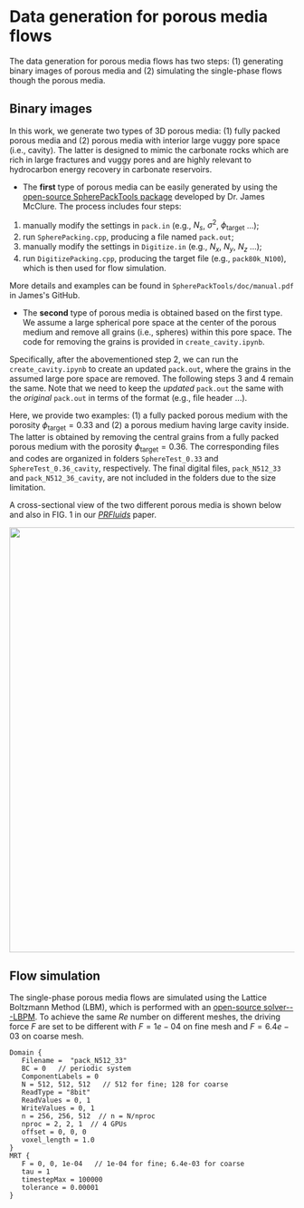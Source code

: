 # Data generation for porous media flows
The data generation for porous media flows has two steps: (1) generating binary images of porous media and (2) simulating the single-phase flows though the porous media. 
## Binary images
In this work, we generate two types of 3D porous media: (1) fully packed porous media and (2) porous media with interior large vuggy pore space (i.e., cavity). The latter is designed to mimic the carbonate rocks which are rich in large fractures and vuggy pores and are highly relevant to hydrocarbon energy recovery in carbonate reservoirs.

- The **first** type of porous media can be easily generated by using the [open-source SpherePackTools package](https://github.com/JamesEMcClure/SpherePackTools) developed by Dr. James McClure. The process includes four steps:

1. manually modify the settings in ```pack.in``` (e.g., $N_s$, $\sigma^2$, $\phi_{\text {target}}$ ...);
2. run ```SpherePacking.cpp```, producing a file named ```pack.out```;
3. manually modify the settings in ```Digitize.in``` (e.g., $N_x$, $N_y$, $N_z$ ...);
4. run ```DigitizePacking.cpp```, producing the target file (e.g., ```pack80k_N100```), which is then used for flow simulation.

More details and examples can be found in ```SpherePackTools/doc/manual.pdf``` in James's GitHub.

- The **second** type of porous media is obtained based on the first type. We assume a large spherical pore space at the center of the porous medium and remove all grains (i.e., spheres) within this pore space. The code for removing the grains is provided in ```create_cavity.ipynb```.

Specifically, after the abovementioned step 2, we can run the ```create_cavity.ipynb``` to create an updated ```pack.out```, where the grains in the assumed large pore space are removed. The following steps 3 and 4 remain the same. Note that we need to keep the *updated* ```pack.out``` the same with the *original* ```pack.out``` in terms of the format (e.g., file header ...).

Here, we provide two examples: (1) a fully packed porous medium with the porosity $\phi_{\text {target}}=0.33$ and (2) a porous medium having large cavity inside. The latter is obtained by removing the central grains from a fully packed porous medium with the porosity $\phi_{\text {target}}=0.36$. The corresponding files and codes are organized in folders ```SphereTest_0.33``` and ```SphereTest_0.36_cavity```, respectively. The final digital files, ```pack_N512_33``` and ```pack_N512_36_cavity```, are not included in the folders due to the size limitation.

A cross-sectional view of the two different porous media is shown below and also in FIG. 1 in our [*PRFluids*](https://doi.org/10.1103/PhysRevFluids.7.074302) paper.

<div align=center><img width="750" src="https://github.com/xuhuizhou-vt/Flow-field-prediction-in-porous-media/blob/main/data-generation/with-without-cavity.png"/></div>

## Flow simulation

The single-phase porous media flows are simulated using the Lattice Boltzmann Method (LBM), which is performed with an [open-source solver---LBPM](https://github.com/OPM/LBPM/wiki/LBPM-Tutorial,-Step-3.-Single-Phase-Flow). To achieve the same $Re$ number on different meshes, the driving force $F$ are set to be different with $F=1e-04$ on fine mesh and $F=6.4e-03$ on coarse mesh.

```
Domain {
   Filename =  "pack_N512_33"
   BC = 0   // periodic system
   ComponentLabels = 0
   N = 512, 512, 512   // 512 for fine; 128 for coarse
   ReadType = "8bit"
   ReadValues = 0, 1
   WriteValues = 0, 1
   n = 256, 256, 512  // n = N/nproc
   nproc = 2, 2, 1  // 4 GPUs
   offset = 0, 0, 0
   voxel_length = 1.0
}
MRT {
   F = 0, 0, 1e-04   // 1e-04 for fine; 6.4e-03 for coarse
   tau = 1
   timestepMax = 100000
   tolerance = 0.00001
}
```





